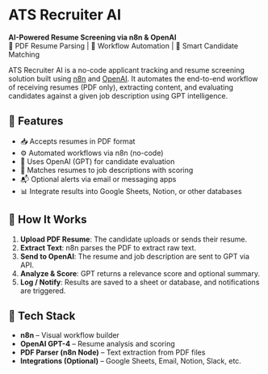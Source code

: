 # ATS Recruiter AI

**AI-Powered Resume Screening via n8n & OpenAI**  
📄 PDF Resume Parsing | 🔁 Workflow Automation | 🎯 Smart Candidate Matching

ATS Recruiter AI is a no-code applicant tracking and resume screening solution built using [n8n](https://n8n.io/) and [OpenAI](https://platform.openai.com/). It automates the end-to-end workflow of receiving resumes (PDF only), extracting content, and evaluating candidates against a given job description using GPT intelligence.

## 🚀 Features

- 📥 Accepts resumes in PDF format
- ⚙️ Automated workflows via n8n (no-code)
- 🧠 Uses OpenAI (GPT) for candidate evaluation
- 🎯 Matches resumes to job descriptions with scoring
- 📬 Optional alerts via email or messaging apps
- 📊 Integrate results into Google Sheets, Notion, or other databases

## 📌 How It Works

1. **Upload PDF Resume**: The candidate uploads or sends their resume.
2. **Extract Text**: n8n parses the PDF to extract raw text.
3. **Send to OpenAI**: The resume and job description are sent to GPT via API.
4. **Analyze & Score**: GPT returns a relevance score and optional summary.
5. **Log / Notify**: Results are saved to a sheet or database, and notifications are triggered.

## 🧩 Tech Stack

- **n8n** – Visual workflow builder
- **OpenAI GPT-4** – Resume analysis and scoring
- **PDF Parser (n8n Node)** – Text extraction from PDF files
- **Integrations (Optional)** – Google Sheets, Email, Notion, Slack, etc.
